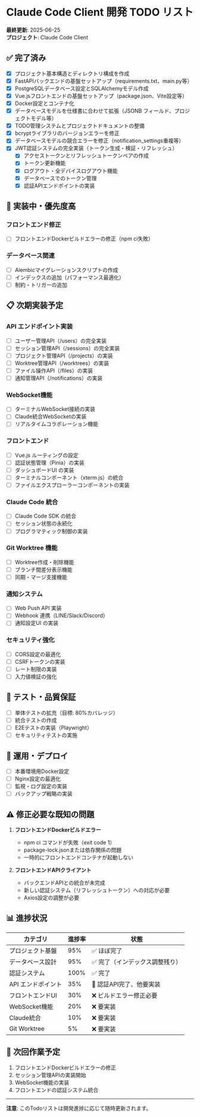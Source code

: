 # Claude Code Client 開発 TODO リスト

**最終更新**: 2025-06-25  
**プロジェクト**: Claude Code Client  

## ✅ 完了済み

- [x] プロジェクト基本構造とディレクトリ構成を作成
- [x] FastAPIバックエンドの基盤セットアップ（requirements.txt、main.py等）
- [x] PostgreSQLデータベース設定とSQLAlchemyモデル作成
- [x] Vue.jsフロントエンドの基盤セットアップ（package.json、Vite設定等）
- [x] Docker設定とコンテナ化
- [x] データベースモデルを仕様書に合わせて拡張（JSONB フィールド、プロジェクトモデル等）
- [x] TODO管理システムとプロジェクトドキュメントの整備
- [x] bcryptライブラリのバージョンエラーを修正
- [x] データベースモデルの競合エラーを修正（notification_settings重複等）
- [x] JWT認証システムの完全実装（トークン生成・検証・リフレッシュ）
  - [x] アクセストークンとリフレッシュトークンペアの作成
  - [x] トークン更新機能
  - [x] ログアウト・全デバイスログアウト機能
  - [x] データベースでのトークン管理
  - [x] 認証APIエンドポイントの実装

## 🔄 実装中・優先度高

### フロントエンド修正
- [ ] フロントエンドDockerビルドエラーの修正（npm ci失敗）

### データベース関連
- [ ] Alembicマイグレーションスクリプトの作成
- [ ] インデックスの追加（パフォーマンス最適化）
- [ ] 制約・トリガーの追加

## 📋 次期実装予定

### API エンドポイント実装
- [ ] ユーザー管理API（/users）の完全実装
- [ ] セッション管理API（/sessions）の完全実装  
- [ ] プロジェクト管理API（/projects）の実装
- [ ] Worktree管理API（/worktrees）の実装
- [ ] ファイル操作API（/files）の実装
- [ ] 通知管理API（/notifications）の実装

### WebSocket機能
- [ ] ターミナルWebSocket接続の実装
- [ ] Claude統合WebSocketの実装
- [ ] リアルタイムコラボレーション機能

### フロントエンド
- [ ] Vue.js ルーティングの設定
- [ ] 認証状態管理（Pinia）の実装
- [ ] ダッシュボードUI の実装
- [ ] ターミナルコンポーネント（xterm.js）の統合
- [ ] ファイルエクスプローラーコンポーネントの実装

### Claude Code 統合
- [ ] Claude Code SDK の統合
- [ ] セッション状態の永続化
- [ ] プログラマティック制御の実装

### Git Worktree 機能
- [ ] Worktree作成・削除機能
- [ ] ブランチ間差分表示機能  
- [ ] 同期・マージ支援機能

### 通知システム
- [ ] Web Push API 実装
- [ ] Webhook 連携（LINE/Slack/Discord）
- [ ] 通知設定UI の実装

### セキュリティ強化
- [ ] CORS設定の最適化
- [ ] CSRFトークンの実装
- [ ] レート制限の実装
- [ ] 入力値検証の強化

## 🧪 テスト・品質保証

- [ ] 単体テストの拡充（目標: 80%カバレッジ）
- [ ] 統合テストの作成
- [ ] E2Eテストの実装（Playwright）
- [ ] セキュリティテストの実施

## 🚀 運用・デプロイ

- [ ] 本番環境用Docker設定
- [ ] Nginx設定の最適化
- [ ] 監視・ログ設定の実装
- [ ] バックアップ戦略の実装

## ⚠️ 修正必要な既知の問題

1. **フロントエンドDockerビルドエラー**
   - npm ci コマンドが失敗（exit code 1）
   - package-lock.jsonまたは依存関係の問題
   - 一時的にフロントエンドコンテナが起動しない

2. **フロントエンドAPIクライアント**
   - バックエンドAPIとの統合が未完成
   - 新しい認証システム（リフレッシュトークン）への対応が必要
   - Axios設定の調整が必要

## 📊 進捗状況

| カテゴリ | 進捗率 | 状態 |
|---------|--------|------|
| プロジェクト基盤 | 95% | ✅ ほぼ完了 |
| データベース設計 | 95% | ✅ 完了（インデックス調整残り） |
| 認証システム | 100% | ✅ 完了 |
| API エンドポイント | 35% | 🔄 認証API完了、他要実装 |
| フロントエンドUI | 30% | ❌ ビルドエラー修正必要 |
| WebSocket機能 | 20% | ❌ 要実装 |
| Claude統合 | 10% | ❌ 要実装 |
| Git Worktree | 5% | ❌ 要実装 |

## 🎯 次回作業予定

1. フロントエンドDockerビルドエラーの修正
2. セッション管理APIの実装開始
3. WebSocket機能の実装
4. フロントエンドの認証システム統合

---

**注意**: このTodoリストは開発進捗に応じて随時更新されます。